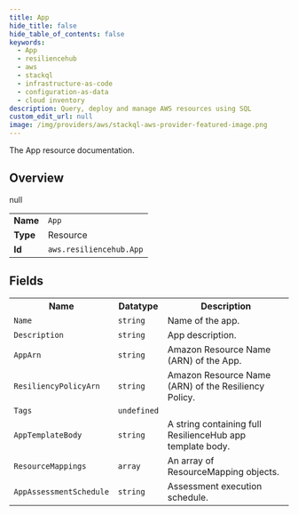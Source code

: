 ```yaml
---
title: App
hide_title: false
hide_table_of_contents: false
keywords:
  - App
  - resiliencehub
  - aws
  - stackql
  - infrastructure-as-code
  - configuration-as-data
  - cloud inventory
description: Query, deploy and manage AWS resources using SQL
custom_edit_url: null
image: /img/providers/aws/stackql-aws-provider-featured-image.png
---
```

The App resource documentation.

## Overview
<table><tbody>
<tr><td><b>Name</b></td><td><code>App</code></td></tr>
<tr><td><b>Type</b></td><td>Resource</td></tr>
null
<tr><td><b>Id</b></td><td><code>aws.resiliencehub.App</code></td></tr>
</tbody></table>

## Fields
<table><tbody>
<tr><th>Name</th><th>Datatype</th><th>Description</th></tr>
<tr><td><code>Name</code></td><td><code>string</code></td><td>Name of the app.</td></tr><tr><td><code>Description</code></td><td><code>string</code></td><td>App description.</td></tr><tr><td><code>AppArn</code></td><td><code>string</code></td><td>Amazon Resource Name (ARN) of the App.</td></tr><tr><td><code>ResiliencyPolicyArn</code></td><td><code>string</code></td><td>Amazon Resource Name (ARN) of the Resiliency Policy.</td></tr><tr><td><code>Tags</code></td><td><code>undefined</code></td><td></td></tr><tr><td><code>AppTemplateBody</code></td><td><code>string</code></td><td>A string containing full ResilienceHub app template body.</td></tr><tr><td><code>ResourceMappings</code></td><td><code>array</code></td><td>An array of ResourceMapping objects.</td></tr><tr><td><code>AppAssessmentSchedule</code></td><td><code>string</code></td><td>Assessment execution schedule.</td></tr>
</tbody></table>